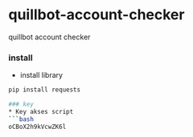 # quillbot-account-checker
quillbot account checker

### install
* install library
```bash
pip install requests

### key
* Key akses script
```bash
oCBoX2h9kVcwZK6l


